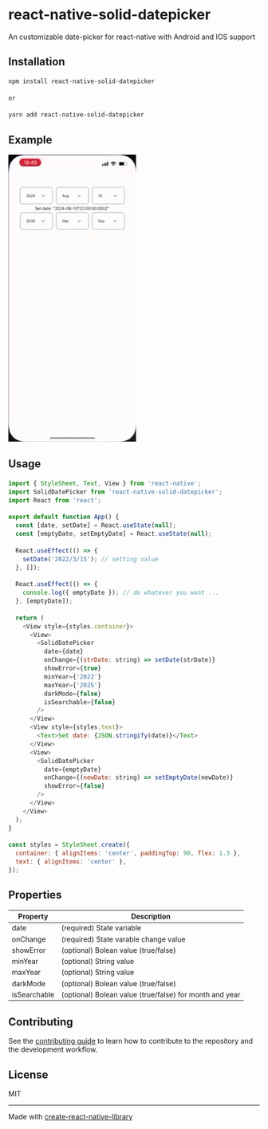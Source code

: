 # react-native-solid-datepicker

An customizable date-picker for react-native with Android and IOS support

## Installation

```sh
npm install react-native-solid-datepicker

or

yarn add react-native-solid-datepicker
```

## Example

![](https://github.com/nanorocks/react-native-solid-datepicker/blob/main/example_iphone.gif)

## Usage

```js
import { StyleSheet, Text, View } from 'react-native';
import SolidDatePicker from 'react-native-solid-datepicker';
import React from 'react';

export default function App() {
  const [date, setDate] = React.useState(null);
  const [emptyDate, setEmptyDate] = React.useState(null);

  React.useEffect(() => {
    setDate('2022/3/15'); // setting value
  }, []);

  React.useEffect(() => {
    console.log({ emptyDate }); // do whatever you want ...
  }, [emptyDate]);

  return (
    <View style={styles.container}>
      <View>
        <SolidDatePicker
          date={date}
          onChange={(strDate: string) => setDate(strDate)}
          showError={true}
          minYear={'2022'}
          maxYear={'2025'}
          darkMode={false}
          isSearchable={false}
        />
      </View>
      <View style={styles.text}>
        <Text>Set date: {JSON.stringify(date)}</Text>
      </View>
      <View>
        <SolidDatePicker
          date={emptyDate}
          onChange={(newDate: string) => setEmptyDate(newDate)}
          showError={false}
        />
      </View>
    </View>
  );
}

const styles = StyleSheet.create({
  container: { alignItems: 'center', paddingTop: 90, flex: 1.3 },
  text: { alignItems: 'center' },
});
```

## Properties

| Property     | Description                                             |
| ------------ | ------------------------------------------------------- |
| date         | (required) State variable                               |
| onChange     | (required) State varable change value                   |
| showError    | (optional) Bolean value (true/false)                    |
| minYear      | (optional) String value                                 |
| maxYear      | (optional) String value                                 |
| darkMode     | (optional) Bolean value (true/false)                    |
| isSearchable | (optional) Bolean value (true/false) for month and year |

## Contributing

See the [contributing guide](CONTRIBUTING.md) to learn how to contribute to the repository and the development workflow.

## License

MIT

---

Made with [create-react-native-library](https://github.com/callstack/react-native-builder-bob)
